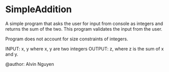 # SimpleAddition

A simple program that asks the user for input from console
as integers and returns the sum of the two.
This program validates the input from the user.

Program does not account for size constraints of integers.

INPUT: x, y where x, y are two integers
OUTPUT: z, where z is the sum of x and y.

@author: Alvin Nguyen
